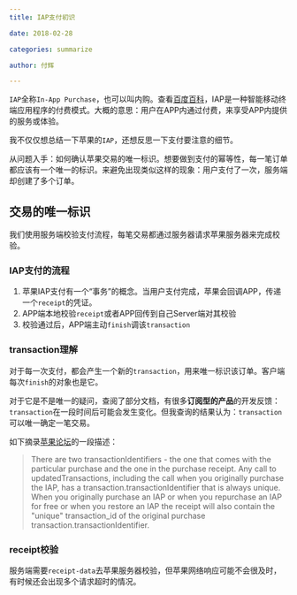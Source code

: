 ```yaml
---
title: IAP支付初识

date: 2018-02-28

categories: summarize

author: 付辉

---
```


`IAP`全称`In-App Purchase`，也可以叫内购。查看[百度百科](https://baike.baidu.com/item/IAP/16700121)，IAP是一种智能移动终端应用程序的付费模式。大概的意思：用户在APP内通过付费，来享受APP内提供的服务或体验。

我不仅仅想总结一下苹果的`IAP`，还想反思一下支付要注意的细节。

从问题入手：如何确认苹果交易的唯一标识。想要做到支付的幂等性，每一笔订单都应该有一个唯一的标识。来避免出现类似这样的现象：用户支付了一次，服务端却创建了多个订单。

## 交易的唯一标识

我们使用服务端校验支付流程，每笔交易都通过服务器请求苹果服务器来完成校验。

### IAP支付的流程

1. 苹果IAP支付有一个“事务”的概念。当用户支付完成，苹果会回调APP，传递一个`receipt`的凭证。
2. APP端本地校验`receipt`或者APP回传到自己Server端对其校验
3. 校验通过后，APP端主动`finish`调该`transaction`

### transaction理解
对于每一次支付，都会产生一个新的`transaction`，用来唯一标识该订单。客户端每次`finish`的对象也是它。

对于它是不是唯一的疑问，查阅了部分文档，有很多**订阅型的产品**的开发反馈：`transaction`在一段时间后可能会发生变化。但我查询的结果认为：`transaction`可以唯一确定一笔交易。

如下摘录[苹果论坛](https://forums.developer.apple.com/welcome)的一段描述：

>There are two transactionIdentifiers - the one that comes with the particular purchase and the one in the purchase receipt. Any call to updatedTransactions, including the call when you originally purchase the IAP, has a transaction.transactionIdentifier that is always unique. When you originally purchase an IAP or when you repurchase an IAP for free or when you restore an IAP the receipt will also contain the "unique" transaction_id of the original purchase transaction.transactionIdentifier.

### receipt校验

服务端需要`receipt-data`去苹果服务器校验，但苹果网络响应可能不会很及时，有时候还会出现多个请求超时的情况。